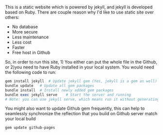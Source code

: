 This is a static website which is powered by jekyll, and jekyll is developed based on Ruby. There are couple reason why I'd like to use static site over others:
* No database
* More secure
* Less maintenance
* Less cost
* Faster 
* Free host in Github

So, in order to run this site, 1) You either can put the whole file in the Github, or 2)you need to have Ruby installed in your local system. 
You would need the following code to run:

``` ruby
gem install jekyll  # Update jekyll gem (Yes, jekyll is a gem as well)
bundle update   # Update all gem packages
bundle install  # Install newly added gem packages
bundle exec jekyll serve    # Start the server and running
# Note: you can use jekyll serve, which means run it without generating the Gemfile.lock
```


You might also want to update Github gem frequently, this can help to seamlessly synchronize the reflection that you build on Github server match your local build

``` bash
gem update github-pages
```
